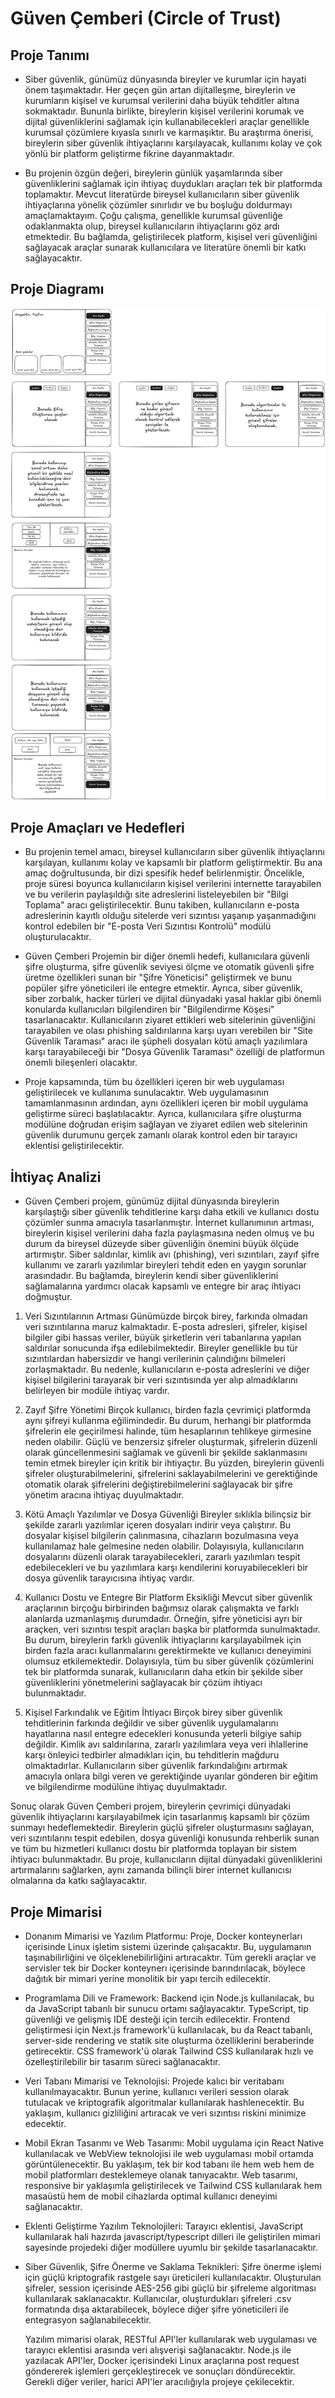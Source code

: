 # Güven Çemberi (Circle of Trust)

## Proje Tanımı

- Siber güvenlik, günümüz dünyasında bireyler ve kurumlar için hayati önem taşımaktadır. Her geçen gün artan dijitalleşme, bireylerin ve kurumların kişisel ve kurumsal verilerini daha büyük tehditler altına sokmaktadır. Bununla birlikte, bireylerin kişisel verilerini korumak ve dijital güvenliklerini sağlamak için kullanabilecekleri araçlar genellikle kurumsal çözümlere kıyasla sınırlı ve karmaşıktır. Bu araştırma önerisi, bireylerin siber güvenlik ihtiyaçlarını karşılayacak, kullanımı kolay ve çok yönlü bir platform geliştirme fikrine dayanmaktadır.

- Bu projenin özgün değeri, bireylerin günlük yaşamlarında siber güvenliklerini sağlamak için ihtiyaç duydukları araçları tek bir platformda toplamaktır. Mevcut literatürde bireysel kullanıcıların siber güvenlik ihtiyaçlarına yönelik çözümler sınırlıdır ve bu boşluğu doldurmayı amaçlamaktayım. Çoğu çalışma, genellikle kurumsal güvenliğe odaklanmakta olup, bireysel kullanıcıların ihtiyaçlarını göz ardı etmektedir. Bu bağlamda, geliştirilecek platform, kişisel veri güvenliğini sağlayacak araçlar sunarak kullanıcılara ve literatüre önemli bir katkı sağlayacaktır. 

## Proje Diagramı

![Diagram](./project.png)

## Proje Amaçları ve Hedefleri 

- Bu projenin temel amacı, bireysel kullanıcıların siber güvenlik ihtiyaçlarını karşılayan, kullanımı kolay ve kapsamlı bir platform geliştirmektir. Bu ana amaç doğrultusunda, bir dizi spesifik hedef belirlenmiştir. Öncelikle, proje süresi boyunca kullanıcıların kişisel verilerini internette tarayabilen ve bu verilerin paylaşıldığı site adreslerini listeleyebilen bir "Bilgi Toplama" aracı geliştirilecektir. Bunu takiben, kullanıcıların e-posta adreslerinin kayıtlı olduğu sitelerde veri sızıntısı yaşanıp yaşanmadığını kontrol edebilen bir "E-posta Veri Sızıntısı Kontrolü" modülü oluşturulacaktır.

- Güven Çemberi Projemin bir diğer önemli hedefi, kullanıcılara güvenli şifre oluşturma, şifre güvenlik seviyesi ölçme ve otomatik güvenli şifre üretme özellikleri sunan bir "Şifre Yöneticisi" geliştirmek ve bunu popüler şifre yöneticileri ile entegre etmektir. Ayrıca, siber güvenlik, siber zorbalık, hacker türleri ve dijital dünyadaki yasal haklar gibi önemli konularda kullanıcıları bilgilendiren bir "Bilgilendirme Köşesi" tasarlanacaktır. Kullanıcıların ziyaret ettikleri web sitelerinin güvenliğini tarayabilen ve olası phishing saldırılarına karşı uyarı verebilen bir "Site Güvenlik Taraması" aracı ile şüpheli dosyaları kötü amaçlı yazılımlara karşı tarayabileceği bir "Dosya Güvenlik Taraması" özelliği de platformun önemli bileşenleri olacaktır.

- Proje kapsamında, tüm bu özellikleri içeren bir web uygulaması geliştirilecek ve kullanıma sunulacaktır. Web uygulamasının tamamlanmasının ardından, aynı özellikleri içeren bir mobil uygulama geliştirme süreci başlatılacaktır. Ayrıca, kullanıcılara şifre oluşturma modülüne doğrudan erişim sağlayan ve ziyaret edilen web sitelerinin güvenlik durumunu gerçek zamanlı olarak kontrol eden bir tarayıcı eklentisi geliştirilecektir.

## İhtiyaç Analizi

- Güven Çemberi projem, günümüz dijital dünyasında bireylerin karşılaştığı siber güvenlik tehditlerine karşı daha etkili ve kullanıcı dostu çözümler sunma amacıyla tasarlanmıştır. İnternet kullanımının artması, bireylerin kişisel verilerini daha fazla paylaşmasına neden olmuş ve bu durum da bireysel düzeyde siber güvenliğin önemini büyük ölçüde artırmıştır. Siber saldırılar, kimlik avı (phishing), veri sızıntıları, zayıf şifre kullanımı ve zararlı yazılımlar bireyleri tehdit eden en yaygın sorunlar arasındadır. Bu bağlamda, bireylerin kendi siber güvenliklerini sağlamalarına yardımcı olacak kapsamlı ve entegre bir araç ihtiyacı doğmuştur.

1. Veri Sızıntılarının Artması
  Günümüzde birçok birey, farkında olmadan veri sızıntılarına maruz kalmaktadır. E-posta adresleri, şifreler, kişisel bilgiler gibi hassas veriler, büyük şirketlerin veri tabanlarına yapılan saldırılar sonucunda ifşa edilebilmektedir. Bireyler genellikle bu tür sızıntılardan habersizdir ve hangi verilerinin çalındığını bilmeleri zorlaşmaktadır. Bu nedenle, kullanıcıların e-posta adreslerini ve diğer kişisel bilgilerini tarayarak bir veri sızıntısında yer alıp almadıklarını belirleyen bir modüle ihtiyaç vardır.

2. Zayıf Şifre Yönetimi
  Birçok kullanıcı, birden fazla çevrimiçi platformda aynı şifreyi kullanma eğilimindedir. Bu durum, herhangi bir platformda şifrelerin ele geçirilmesi halinde, tüm hesaplarının tehlikeye girmesine neden olabilir. Güçlü ve benzersiz şifreler oluşturmak, şifrelerin düzenli olarak güncellenmesini sağlamak ve güvenli bir şekilde saklanmasını temin etmek bireyler için kritik bir ihtiyaçtır. Bu yüzden, bireylerin güvenli şifreler oluşturabilmelerini, şifrelerini saklayabilmelerini ve gerektiğinde otomatik olarak şifrelerini değiştirebilmelerini sağlayacak bir şifre yönetim aracına ihtiyaç duyulmaktadır.

3. Kötü Amaçlı Yazılımlar ve Dosya Güvenliği
  Bireyler sıklıkla bilinçsiz bir şekilde zararlı yazılımlar içeren dosyaları indirir veya çalıştırır. Bu dosyalar kişisel bilgilerin çalınmasına, cihazların bozulmasına veya kullanılamaz hale gelmesine neden olabilir. Dolayısıyla, kullanıcıların dosyalarını düzenli olarak tarayabilecekleri, zararlı yazılımları tespit edebilecekleri ve bu yazılımlara karşı kendilerini koruyabilecekleri bir dosya güvenlik tarayıcısına ihtiyaç vardır.

4. Kullanıcı Dostu ve Entegre Bir Platform Eksikliği
  Mevcut siber güvenlik araçlarının birçoğu birbirinden bağımsız olarak çalışmakta ve farklı alanlarda uzmanlaşmış durumdadır. Örneğin, şifre yöneticisi ayrı bir araçken, veri sızıntısı tespit araçları başka bir platformda sunulmaktadır. Bu durum, bireylerin farklı güvenlik ihtiyaçlarını karşılayabilmek için birden fazla aracı kullanmalarını gerektirmekte ve kullanıcı deneyimini olumsuz etkilemektedir. Dolayısıyla, tüm bu siber güvenlik çözümlerini tek bir platformda sunarak, kullanıcıların daha etkin bir şekilde siber güvenliklerini yönetmelerini sağlayacak bir çözüm ihtiyacı bulunmaktadır.

5. Kişisel Farkındalık ve Eğitim İhtiyacı
  Birçok birey siber güvenlik tehditlerinin farkında değildir ve siber güvenlik uygulamalarını hayatlarına nasıl entegre edecekleri konusunda yeterli bilgiye sahip değildir. Kimlik avı saldırılarına, zararlı yazılımlara veya veri ihlallerine karşı önleyici tedbirler almadıkları için, bu tehditlerin mağduru olmaktadırlar. Kullanıcıların siber güvenlik farkındalığını artırmak amacıyla onlara bilgi veren ve gerektiğinde uyarılar gönderen bir eğitim ve bilgilendirme modülüne ihtiyaç duyulmaktadır.

  Sonuç olarak Güven Çemberi projem, bireylerin çevrimiçi dünyadaki güvenlik ihtiyaçlarını karşılayabilmek için tasarlanmış kapsamlı bir çözüm sunmayı hedeflemektedir. Bireylerin güçlü şifreler oluşturmasını sağlayan, veri sızıntılarını tespit edebilen, dosya güvenliği konusunda rehberlik sunan ve tüm bu hizmetleri kullanıcı dostu bir platformda toplayan bir sistem ihtiyacı bulunmaktadır. Bu proje, kullanıcıların dijital dünyadaki güvenliklerini artırmalarını sağlarken, aynı zamanda bilinçli birer internet kullanıcısı olmalarına da katkı sağlayacaktır.

## Proje Mimarisi 

- Donanım Mimarisi ve Yazılım Platformu:
  Proje, Docker konteynerları içerisinde Linux işletim sistemi üzerinde çalışacaktır. Bu, uygulamanın taşınabilirliğini ve ölçeklenebilirliğini artıracaktır. Tüm gerekli araçlar ve servisler tek bir Docker konteynerı içerisinde barındırılacak, böylece dağıtık bir mimari yerine monolitik bir yapı tercih edilecektir.

- Programlama Dili ve Framework:
  Backend için Node.js kullanılacak, bu da JavaScript tabanlı bir sunucu ortamı sağlayacaktır. TypeScript, tip güvenliği ve gelişmiş IDE desteği için tercih edilecektir. Frontend geliştirmesi için Next.js framework'ü kullanılacak, bu da React tabanlı, server-side rendering ve statik site oluşturma özelliklerini beraberinde getirecektir. CSS framework'ü olarak Tailwind CSS kullanılarak hızlı ve özelleştirilebilir bir tasarım süreci sağlanacaktır.

- Veri Tabanı Mimarisi ve Teknolojisi:
  Projede kalıcı bir veritabanı kullanılmayacaktır. Bunun yerine, kullanıcı verileri session olarak tutulacak ve kriptografik algoritmalar kullanılarak hashlenecektir. Bu yaklaşım, kullanıcı gizliliğini artıracak ve veri sızıntısı riskini minimize edecektir.

- Mobil Ekran Tasarımı ve Web Tasarımı:
  Mobil uygulama için React Native kullanılacak ve WebView teknolojisi ile web uygulaması mobil ortamda görüntülenecektir. Bu yaklaşım, tek bir kod tabanı ile hem web hem de mobil platformları desteklemeye olanak tanıyacaktır. Web tasarımı, responsive bir yaklaşımla geliştirilecek ve Tailwind CSS kullanılarak hem masaüstü hem de mobil cihazlarda optimal kullanıcı deneyimi sağlanacaktır.

- Eklenti Geliştirme Yazılım Teknolojileri:
  Tarayıcı eklentisi, JavaScript kullanılarak hali hazırda javascript/typescript dilleri ile geliştirilen mimari sayesinde projedeki diğer modüllere uyumlu bir şekilde tasarlanacaktır.

- Siber Güvenlik, Şifre Önerme ve Saklama Teknikleri:
  Şifre önerme işlemi için güçlü kriptografik rastgele sayı üreticileri kullanılacaktır. Oluşturulan şifreler, session içerisinde AES-256 gibi güçlü bir şifreleme algoritması kullanılarak saklanacaktır. Kullanıcılar, oluşturdukları şifreleri .csv formatında dışa aktarabilecek, böylece diğer şifre yöneticileri ile entegrasyon sağlanabilecektir.

  Yazılım mimarisi olarak, RESTful API'ler kullanılarak web uygulaması ve tarayıcı eklentisi arasında veri alışverişi sağlanacaktır. Node.js ile yazılacak API'ler, Docker içerisindeki Linux araçlarına post request göndererek işlemleri gerçekleştirecek ve sonuçları döndürecektir. Gerekli diğer veriler, harici API'ler aracılığıyla projeye çekilecektir.